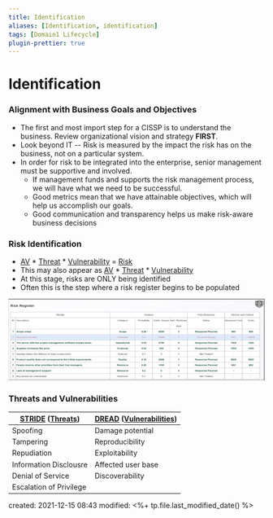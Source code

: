 ```yaml
---
title: Identification
aliases: [Identification, identification]
tags: [Domain1 Lifecycle]
plugin-prettier: true
---
```


# Identification

### Alignment with Business Goals and Objectives
- The first and most import step for a CISSP is to understand the business. Review organizational vision and strategy **FIRST**.
- Look beyond IT -- Risk is measured by the impact the risk has on the business, not on a particular system.
- In order for risk to be integrated into the enterprise, senior management must be supportive and involved.
	- If management funds and supports the risk management process, we will have what we need to be successful.
	- Good metrics mean that we have attainable objectives, which will help us accomplish our goals.
	- Good communication and transparency helps us make risk-aware business decisions

### Risk Identification
- [AV](notes/CISSP/Domain%201/Information%20Security%20Risk%20Management/Definitions/Asset%20Value) \* [Threat](notes/CISSP/Domain%201/Information%20Security%20Risk%20Management/Definitions/Threat) \* [Vulnerability](notes/CISSP/Domain%201/Information%20Security%20Risk%20Management/Definitions/Vulnerability) = [Risk](notes/CISSP/Domain%201/Information%20Security%20Risk%20Management/Definitions/Risk)
- This may also appear as [AV](notes/CISSP/Domain%201/Information%20Security%20Risk%20Management/Definitions/Asset%20Value) \* [Threat](notes/CISSP/Domain%201/Information%20Security%20Risk%20Management/Definitions/Threat) \* [Vulnerability](notes/CISSP/Domain%201/Information%20Security%20Risk%20Management/Definitions/Vulnerability)
- At this stage, risks are ONLY being identified
- Often this is the step where a risk register begins to be populated

![Risk Register](notes/CISSP/Assets/img/Risk%20Register.png)

### Threats and Vulnerabilities

| [STRIDE](STRIDE) ([Threats](Threat%5C)) | [DREAD](DREAD) ([Vulnerabilities](Vulnerability%5C)) |
| -------------------------------- | ---------------------------------------------- |
| Spoofing                         | Damage potential                               |
| Tampering                        | Reproducibility                                |
| Repudiation                      | Exploitability                                 |
| Information Disclousre           | Affected user base                             |
| Denial of Service                | Discoverability                                |
| Escalation of Privilege          |                                                |

created: 2021-12-15 08:43
modified: <%+ tp.file.last_modified_date() %>
